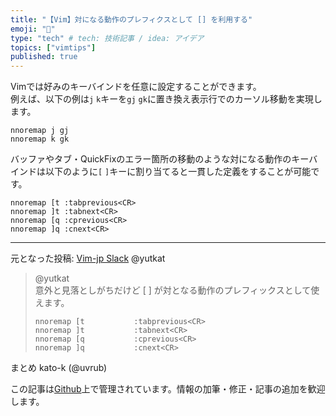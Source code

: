 ```yaml
---
title: "【Vim】対になる動作のプレフィクスとして [] を利用する"
emoji: "💨"
type: "tech" # tech: 技術記事 / idea: アイデア
topics: ["vimtips"]
published: true
---
```


Vimでは好みのキーバインドを任意に設定することができます。  
例えば、以下の例は`j` `k`キーを`gj` `gk`に置き換え表示行でのカーソル移動を実現します。  

```vim
nnoremap j gj
nnoremap k gk
```

バッファやタブ・QuickFixのエラー箇所の移動のような対になる動作のキーバインドは以下のように`[` `]`キーに割り当てると一貫した定義をすることが可能です。  

```vim
nnoremap [t :tabprevious<CR>
nnoremap ]t :tabnext<CR>
nnoremap [q :cprevious<CR>
nnoremap ]q :cnext<CR>
```

-------------------------------------------------------------------------------
元となった投稿: [Vim-jp Slack](https://vim-jp.org/slacklog/C01JSLDQZH6/2021/01/#ts-1609907852.004700) @yutkat
> @yutkat  
> 意外と見落としがちだけど [ ] が対となる動作のプレフィックスとして使えます。  
> ```vim
> nnoremap [t           :tabprevious<CR>
> nnoremap ]t           :tabnext<CR>
> nnoremap [q           :cprevious<CR>
> nnoremap ]q           :cnext<CR> 
> ```

まとめ kato-k (@uvrub)

この記事は[Github](https://github.com/kato-k/vim-tips)上で管理されています。情報の加筆・修正・記事の追加を歓迎します。

